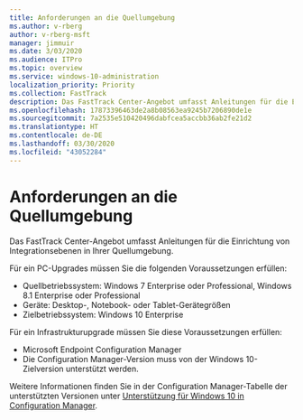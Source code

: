 ```yaml
---
title: Anforderungen an die Quellumgebung
ms.author: v-rberg
author: v-rberg-msft
manager: jimmuir
ms.date: 3/03/2020
ms.audience: ITPro
ms.topic: overview
ms.service: windows-10-administration
localization_priority: Priority
ms.collection: FastTrack
description: Das FastTrack Center-Angebot umfasst Anleitungen für die Einrichtung von Integrationsebenen in Ihrer Quellumgebung für die Bereitstellung von Windows 10.
ms.openlocfilehash: 17873396463de2a8b08563ea9245b7206890de1e
ms.sourcegitcommit: 7a2535e510420496dabfcea5accbb36ab2fe21d2
ms.translationtype: HT
ms.contentlocale: de-DE
ms.lasthandoff: 03/30/2020
ms.locfileid: "43052284"
---
```

# <a name="source-environment-expectations"></a>Anforderungen an die Quellumgebung

Das FastTrack Center-Angebot umfasst Anleitungen für die Einrichtung von Integrationsebenen in Ihrer Quellumgebung.
  
Für ein PC-Upgrades müssen Sie die folgenden Voraussetzungen erfüllen:

- Quellbetriebssystem: Windows 7 Enterprise oder Professional, Windows 8.1 Enterprise oder Professional
- Geräte: Desktop-, Notebook- oder Tablet-Gerätegrößen
- Zielbetriebssystem: Windows 10 Enterprise

Für ein Infrastrukturupgrade müssen Sie diese Voraussetzungen erfüllen:   

- Microsoft Endpoint Configuration Manager  
- Die Configuration Manager-Version muss von der Windows 10-Zielversion unterstützt werden.

Weitere Informationen finden Sie in der Configuration Manager-Tabelle der unterstützten Versionen unter [Unterstützung für Windows 10 in Configuration Manager](https://docs.microsoft.com/sccm/core/plan-design/configs/support-for-windows-10).
  